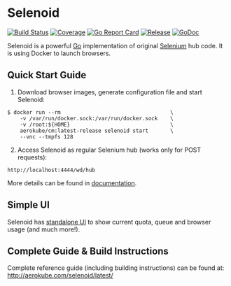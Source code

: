 # Selenoid
[![Build Status](https://travis-ci.org/aerokube/selenoid.svg?branch=master)](https://travis-ci.org/aerokube/selenoid)
[![Coverage](https://codecov.io/github/aerokube/selenoid/coverage.svg)](https://codecov.io/gh/aerokube/selenoid)
[![Go Report Card](https://goreportcard.com/badge/github.com/aerokube/selenoid)](https://goreportcard.com/report/github.com/aerokube/selenoid)
[![Release](https://img.shields.io/github/release/aerokube/selenoid.svg)](https://github.com/aerokube/selenoid/releases/latest)
[![GoDoc](https://godoc.org/github.com/aerokube/selenoid?status.svg)](https://godoc.org/github.com/aerokube/selenoid)

Selenoid is a powerful [Go](http://golang.org/) implementation of original [Selenium](http://github.com/SeleniumHQ/selenium) hub code.
It is using Docker to launch browsers.

## Quick Start Guide
1) Download browser images, generate configuration file and start Selenoid:
```
$ docker run --rm                                   \
    -v /var/run/docker.sock:/var/run/docker.sock    \
    -v /root:${HOME}                                \
    aerokube/cm:latest-release selenoid start       \
    --vnc --tmpfs 128
```
2) Access Selenoid as regular Selenium hub (works only for POST requests):
```
http://localhost:4444/wd/hub
```
More details can be found in [documentation](http://aerokube.com/selenoid/latest/).

## Simple UI

Selenoid has [standalone UI](https://github.com/aerokube/selenoid-ui) to show current quota, queue and browser usage (and much more!).

## Complete Guide & Build Instructions

Complete reference guide (including building instructions) can be found at: http://aerokube.com/selenoid/latest/
